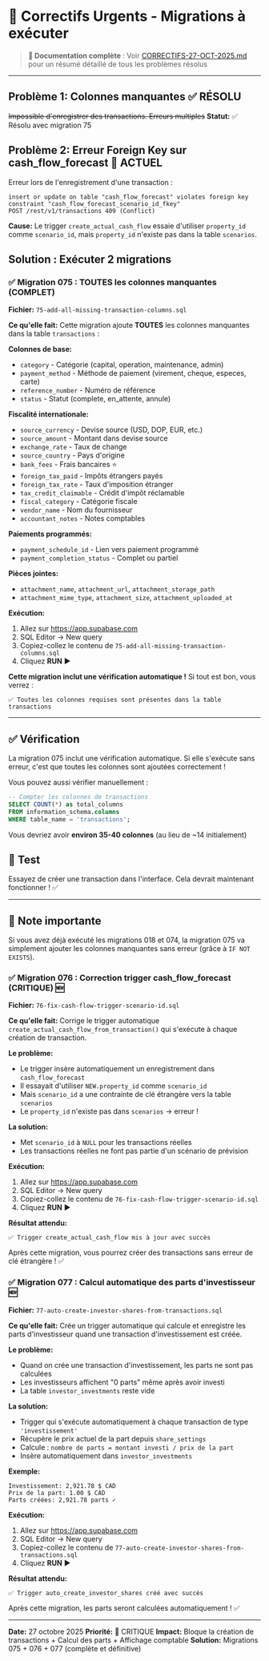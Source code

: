 # 🚨 Correctifs Urgents - Migrations à exécuter

> **📄 Documentation complète** : Voir [CORRECTIFS-27-OCT-2025.md](./CORRECTIFS-27-OCT-2025.md) pour un résumé détaillé de tous les problèmes résolus

---

## Problème 1: Colonnes manquantes ✅ RÉSOLU
~~Impossible d'enregistrer des transactions. Erreurs multiples~~
**Statut:** ✅ Résolu avec migration 75

## Problème 2: Erreur Foreign Key sur cash_flow_forecast 🔴 ACTUEL
Erreur lors de l'enregistrement d'une transaction :
```
insert or update on table "cash_flow_forecast" violates foreign key constraint "cash_flow_forecast_scenario_id_fkey"
POST /rest/v1/transactions 409 (Conflict)
```

**Cause:** Le trigger `create_actual_cash_flow` essaie d'utiliser `property_id` comme `scenario_id`, mais `property_id` n'existe pas dans la table `scenarios`.

## Solution : Exécuter 2 migrations

### ✅ Migration 075 : TOUTES les colonnes manquantes (COMPLET)

**Fichier:** `75-add-all-missing-transaction-columns.sql`

**Ce qu'elle fait:**
Cette migration ajoute **TOUTES** les colonnes manquantes dans la table `transactions` :

**Colonnes de base:**
- `category` - Catégorie (capital, operation, maintenance, admin)
- `payment_method` - Méthode de paiement (virement, cheque, especes, carte)
- `reference_number` - Numéro de référence
- `status` - Statut (complete, en_attente, annule)

**Fiscalité internationale:**
- `source_currency` - Devise source (USD, DOP, EUR, etc.)
- `source_amount` - Montant dans devise source
- `exchange_rate` - Taux de change
- `source_country` - Pays d'origine
- `bank_fees` - Frais bancaires ⭐
- `foreign_tax_paid` - Impôts étrangers payés
- `foreign_tax_rate` - Taux d'imposition étranger
- `tax_credit_claimable` - Crédit d'impôt réclamable
- `fiscal_category` - Catégorie fiscale
- `vendor_name` - Nom du fournisseur
- `accountant_notes` - Notes comptables

**Paiements programmés:**
- `payment_schedule_id` - Lien vers paiement programmé
- `payment_completion_status` - Complet ou partiel

**Pièces jointes:**
- `attachment_name`, `attachment_url`, `attachment_storage_path`
- `attachment_mime_type`, `attachment_size`, `attachment_uploaded_at`

**Exécution:**
1. Allez sur https://app.supabase.com
2. SQL Editor → New query
3. Copiez-collez le contenu de `75-add-all-missing-transaction-columns.sql`
4. Cliquez **RUN** ▶️

**Cette migration inclut une vérification automatique !**
Si tout est bon, vous verrez :
```
✅ Toutes les colonnes requises sont présentes dans la table transactions
```

---

## ✅ Vérification

La migration 075 inclut une vérification automatique. Si elle s'exécute sans erreur,
c'est que toutes les colonnes sont ajoutées correctement !

Vous pouvez aussi vérifier manuellement :

```sql
-- Compter les colonnes de transactions
SELECT COUNT(*) as total_columns
FROM information_schema.columns
WHERE table_name = 'transactions';
```

Vous devriez avoir **environ 35-40 colonnes** (au lieu de ~14 initialement)

## 🎯 Test

Essayez de créer une transaction dans l'interface.
Cela devrait maintenant fonctionner ! ✅

---

## 📝 Note importante

Si vous avez déjà exécuté les migrations 018 et 074, la migration 075 va simplement
ajouter les colonnes manquantes sans erreur (grâce à `IF NOT EXISTS`).

### ✅ Migration 076 : Correction trigger cash_flow_forecast (CRITIQUE) 🆕

**Fichier:** `76-fix-cash-flow-trigger-scenario-id.sql`

**Ce qu'elle fait:**
Corrige le trigger automatique `create_actual_cash_flow_from_transaction()` qui s'exécute à chaque création de transaction.

**Le problème:**
- Le trigger insère automatiquement un enregistrement dans `cash_flow_forecast`
- Il essayait d'utiliser `NEW.property_id` comme `scenario_id`
- Mais `scenario_id` a une contrainte de clé étrangère vers la table `scenarios`
- Le `property_id` n'existe pas dans `scenarios` → erreur !

**La solution:**
- Met `scenario_id` à `NULL` pour les transactions réelles
- Les transactions réelles ne font pas partie d'un scénario de prévision

**Exécution:**
1. Allez sur https://app.supabase.com
2. SQL Editor → New query
3. Copiez-collez le contenu de `76-fix-cash-flow-trigger-scenario-id.sql`
4. Cliquez **RUN** ▶️

**Résultat attendu:**
```
✅ Trigger create_actual_cash_flow mis à jour avec succès
```

Après cette migration, vous pourrez créer des transactions sans erreur de clé étrangère ! ✅

### ✅ Migration 077 : Calcul automatique des parts d'investisseur 🆕

**Fichier:** `77-auto-create-investor-shares-from-transactions.sql`

**Ce qu'elle fait:**
Crée un trigger automatique qui calcule et enregistre les parts d'investisseur quand une transaction d'investissement est créée.

**Le problème:**
- Quand on crée une transaction d'investissement, les parts ne sont pas calculées
- Les investisseurs affichent "0 parts" même après avoir investi
- La table `investor_investments` reste vide

**La solution:**
- Trigger qui s'exécute automatiquement à chaque transaction de type `'investissement'`
- Récupère le prix actuel de la part depuis `share_settings`
- Calcule : `nombre de parts = montant investi / prix de la part`
- Insère automatiquement dans `investor_investments`

**Exemple:**
```
Investissement: 2,921.78 $ CAD
Prix de la part: 1.00 $ CAD
Parts créées: 2,921.78 parts ✓
```

**Exécution:**
1. Allez sur https://app.supabase.com
2. SQL Editor → New query
3. Copiez-collez le contenu de `77-auto-create-investor-shares-from-transactions.sql`
4. Cliquez **RUN** ▶️

**Résultat attendu:**
```
✅ Trigger auto_create_investor_shares créé avec succès
```

Après cette migration, les parts seront calculées automatiquement ! ✅

---

**Date:** 27 octobre 2025
**Priorité:** 🔴 CRITIQUE
**Impact:** Bloque la création de transactions + Calcul des parts + Affichage comptable
**Solution:** Migrations 075 + 076 + 077 (complète et définitive)
